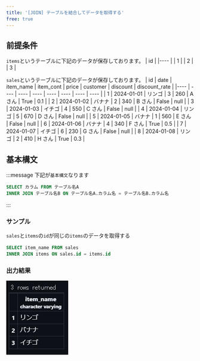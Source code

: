```yaml
---
title: '[JOIN] テーブルを結合してデータを取得する'
free: true
---
```


## 前提条件


`items`というテーブルに下記のデータが保存しております。
| id |
|---- |
| 1 |
| 2 |
| 3 |

`sales`というテーブルに下記のデータが保存しております。
| id | date | item_name | item_cont | price | customer | discount | discount_rate |
|---- | ---- | ---- | ---- | ---- | ---- | ---- | ---- |
| 1 | 2024-01-01 | リンゴ | 3 | 260 | A さん | True | 0.1 |
| 2 | 2024-01-02 | バナナ | 2 | 340 | B さん | False | null |
| 3 | 2024-01-03 | イチゴ | 4 | 550 | C さん | False | null |
| 4 | 2024-01-04 | リンゴ | 5 | 670 | D さん | False | null |
| 5 | 2024-01-05 | バナナ | 1 | 560 | E さん | False | null |
| 6 | 2024-01-06 | バナナ | 4 | 340 | F さん | True | 0.5 |
| 7 | 2024-01-07 | イチゴ | 6 | 230 | G さん | False | null |
| 8 | 2024-01-08 | リンゴ | 2 | 410 | H さん | True | 0.3 |


## 基本構文

:::message
下記が`基本構文`なります

```sql
SELECT カラム FROM テーブル名A
INNER JOIN テーブル名B ON テーブル名A.カラム名 = テーブル名B.カラム名
```

:::

### サンプル
`sales`と`items`の`id`が同じの`items`のデータを取得する

```sql
SELECT item_name FROM sales
INNER JOIN items ON sales.id = items.id
```


### 出力結果

![join](/images/books/basic-postgresql/join.png)

